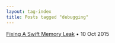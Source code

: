 ```yaml
---
layout: tag-index
title: Posts tagged "debugging"
---
```

<dl>
  <dt>
    <a href="/2015/10/10/fixing-a-swift-memory-leak/">Fixing A Swift Memory Leak</a>
    <span class="post-date">&bull; 10 Oct 2015</span>
  </dt>
